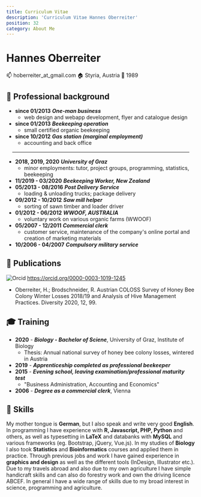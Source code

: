 ```yaml
---
title: Curriculum Vitae
description: 'Curriculum Vitae Hannes Oberreiter'
position: 32
category: About Me
---
```

# Hannes Oberreiter

:mailbox: hoberreiter_at_gmail.com
:house: Styria, Austria
:birthday: 1989

## :construction_worker: Professional background

- **since 01/2013** ***One-man business***
  - web design and webapp development, flyer and catalogue design
- **since 01/2013** ***Beekeeping operation***
  - small certified organic beekeeping
- **since 10/2012** ***Gas station (marginal employment)***
  - accounting and back office

<hr style="margin: 1rem" />

- **2018, 2019, 2020** ***University of Graz***
  - minor employments: tutor, project groups, programming, statistics, beekeeping
- **11/2019 - 03/2020** ***Beekeeping Worker, New Zealand***
- **05/2013 - 08/2016** ***Post Delivery Service***
  - loading & unloading trucks; package delivery
- **09/2012 - 10/2012** ***Saw mill helper***
  - sorting of sawn timber and loader driver
- **01/2012 - 06/2012** ***WWOOF, AUSTRALIA***
  - voluntary work on various organic farms (WWOOF)
- **05/2007 - 12/2011** ***Commercial clerk***
  - customer service, maintenance of the company's online portal and creation of marketing materials
- **10/2006 - 04/2007** ***Compulsory military service***

## :paperclip: Publications

<div>
<img alt="Orcid" src="/img/orcid.png" class="inline" style="margin-top: 0rem; margin-bottom: 0rem;" /> <a class="inline" href=https://orcid.org/0000-0003-1019-1245> https://orcid.org/0000-0003-1019-1245</a>
</div>

- Oberreiter, H.; Brodschneider, R. Austrian COLOSS Survey of Honey Bee Colony Winter Losses 2018/19 and Analysis of Hive Management Practices. Diversity 2020, 12, 99.

## :mortar_board: Training

- **2020** - ***Biology - Bachelor of Sciene***, University of Graz, Institute of Biology
  - Thesis: Annual national survey of honey bee colony losses, wintered in Austria
- **2019** - ***Apprenticeship completed as professional beekeeper***
- **2015** - ***Evening school, leaving examination/professional maturity test***
  - "Business Administration, Accounting and Economics"
- **2006** - ***Degree as a commercial clerk***, Vienna

## :memo: Skills

My mother tongue is **German**, but I also speak and write very good **English**. In programming I have experience with **R, Javascript, PHP, Python** and others, as well as typesetting in **LaTeX** and databanks with **MySQL** and various frameworks (eg. Bootstrap, jQuery, Vue.js). In my studies of **Biology** I also took **Statistics** and **Bioinformatics** courses and applied them in practice. Through previous jobs and work I have gained experience in **graphics and design** as well as the different tools (InDesign, Illustrator etc.). Due to my travels abroad and also due to my own agriculture I have simple handicraft skills and can also do forestry work and own the driving licence ABCEF. In general I have a wide range of skills due to my broad interest in science, programming and agriculture.

<cloud-image url="btree-info/img/hannes" alt="Hannes Oberreiter"></cloud-image>